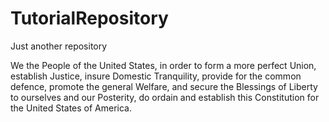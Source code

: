 # TutorialRepository
Just another repository

We the People of the United States, in order to form a more perfect Union, establish Justice, insure Domestic Tranquility, provide for the common defence, promote the general Welfare, and secure the Blessings of Liberty to ourselves and our Posterity, do ordain and establish this Constitution for the United States of America.

